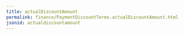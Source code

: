 ```yaml
---
title: actualDiscountAmount
permalink: finance/PaymentDiscountTerms.actualDiscountAmount.html
jsonid: actualdiscountamount
---
```

